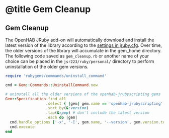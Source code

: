 # @title Gem Cleanup

## Gem Cleanup

The OpenHAB JRuby add-on will automatically download and install the latest version of the library according to the [settings in jruby.cfg](docs/installation.md#installation). Over time, the older versions of the library will accumulate in the gem_home directory. The following code saved as `gem_cleanup.rb` or another name of your choice can be placed in the `jsr223/ruby/personal/` directory to perform uninstallation of the older gem versions.

```ruby
require 'rubygems/commands/uninstall_command'

cmd = Gem::Commands::UninstallCommand.new

# uninstall all the older versions of the openhab-jrubyscripting gems
Gem::Specification.find_all
                  .select { |gem| gem.name == 'openhab-jrubyscripting' }
                  .sort_by(&:version)
                  .tap(&:pop) # don't include the latest version
                  .each do |gem|
  cmd.handle_options ['-x', '-I', gem.name, '--version', gem.version.to_s]
  cmd.execute
end
```
